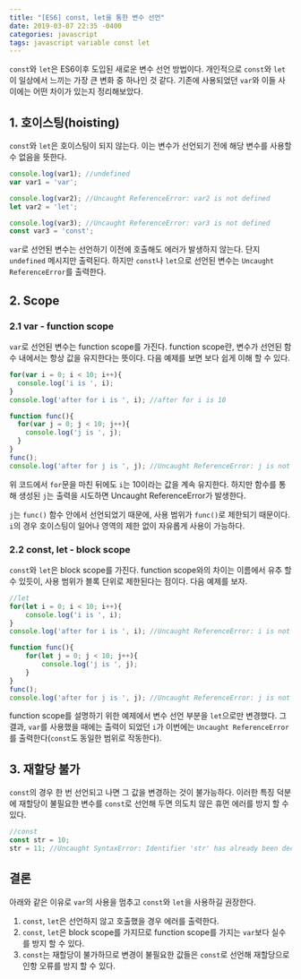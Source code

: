 ```yaml
---
title: "[ES6] const, let을 통한 변수 선언"
date: 2019-03-07 22:35 -0400
categories: javascript
tags: javascript variable const let
---
```


`const`와 `let`은 ES6이후 도입된 새로운 변수 선언 방법이다. 개인적으로 `const`와 `let`이 일상에서 느끼는 가장 큰 변화 중 하나인 것 같다. 기존에 사용되었던 `var`와 이들 사이에는 어떤 차이가 있는지 정리해보았다.

## 1. 호이스팅(hoisting)

`const`와 `let`은 호이스팅이 되지 않는다. 이는 변수가 선언되기 전에 해당 변수를 사용할 수 없음을 뜻한다.

```js
console.log(var1); //undefined
var var1 = 'var';

console.log(var2); //Uncaught ReferenceError: var2 is not defined
let var2 = 'let';

console.log(var3); //Uncaught ReferenceError: var3 is not defined
const var3 = 'const';
```

`var`로 선언된 변수는 선언하기 이전에 호출해도 에러가 발생하지 않는다. 단지 `undefined` 메시지만 출력된다. 하지만 `const`나 `let`으로 선언된 변수는 `Uncaught ReferenceError`를 출력한다.

## 2. Scope

### 2.1 var - function scope

`var`로 선언된 변수는 function scope를 가진다. function scope란, 변수가 선언된 함수 내에서는 항상 값을 유지한다는 뜻이다. 다음 예제를 보면 보다 쉽게 이해 할 수 있다.

```js
for(var i = 0; i < 10; i++){
  console.log('i is ', i);
}
console.log('after for i is ', i); //after for i is 10

function func(){
  for(var j = 0; j < 10; j++){
    console.log('j is ', j);
  }
}
func();
console.log('after for j is ', j); //Uncaught ReferenceError: j is not defined
```

위 코드에서 `for`문을 마친 뒤에도 `i`는 10이라는 값을 계속 유지한다. 하지만 함수를 통해 생성된 `j`는 출력을 시도하면 Uncaught ReferenceError가 발생한다.

`j`는 `func()` 함수 안에서 선언되었기 때문에, 사용 범위가 `func()`로 제한되기 때문이다. `i`의 경우 호이스팅이 일어나 영역의 제한 없이 자유롭게 사용이 가능하다.

### 2.2 const, let - block scope

`const`와 `let`은 block scope를 가진다. function scope와의 차이는 이름에서 유추 할 수 있듯이, 사용 범위가 블록 단위로 제한된다는 점이다. 다음 예제를 보자.

```js
//let
for(let i = 0; i < 10; i++){
    console.log('i is ', i);
}
console.log('after for i is ', i); //Uncaught ReferenceError: i is not defined

function func(){
    for(let j = 0; j < 10; j++){
        console.log('j is ', j);
    }
}
func();
console.log('after for j is ', j); //Uncaught ReferenceError: j is not defined
```

function scope를 설명하기 위한 예제에서 변수 선언 부분을 `let`으로만 변경했다. 그 결과, `var`를 사용했을 때에는 출력이 되었던 `i`가 이번에는 `Uncaught ReferenceError`를 출력한다(`const`도 동일한 범위로 작동한다).

## 3. 재할당 불가

`const`의 경우 한 번 선언되고 나면 그 값을 변경하는 것이 불가능하다. 이러한 특징 덕분에 재할당이 불필요한 변수를 `const`로 선언해 두면 의도치 않은 휴먼 에러를 방지 할 수 있다.

```js
//const
const str = 10;
str = 11; //Uncaught SyntaxError: Identifier 'str' has already been declared
```

## 결론

아래와 같은 이유로 `var`의 사용을 멈추고 `const`와 `let`을 사용하길 권장한다.

1. `const`, `let`은 선언하지 않고 호출했을 경우 에러를 출력한다.
2. `const`, `let`은 block scope를 가지므로 function scope를 가지는 `var`보다 실수를 방지 할 수 있다.
3. `const`는 재할당이 불가하므로 변경이 불필요한 값들은 `const`로 선언해 재할당으로 인항 오류를 방지 할 수 있다.